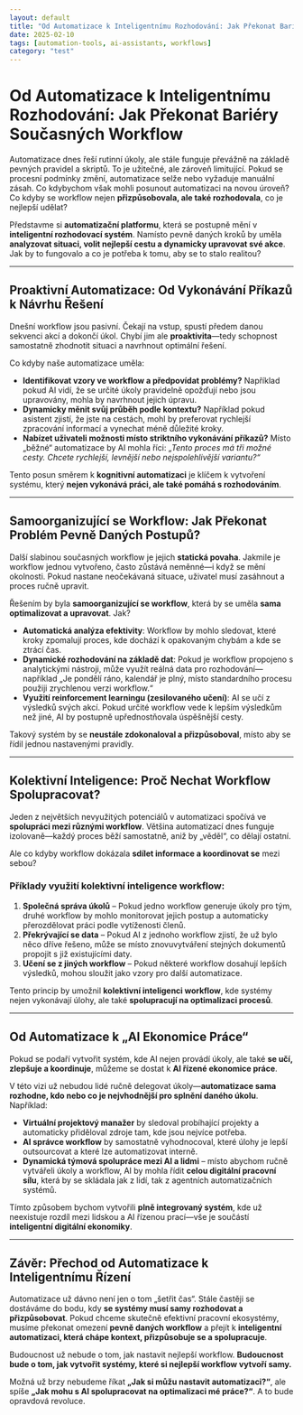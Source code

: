 ```yaml
---
layout: default
title: "Od Automatizace k Inteligentnímu Rozhodování: Jak Překonat Bariéry Současných Workflow"
date: 2025-02-10
tags: [automation-tools, ai-assistants, workflows]
category: "test"
---
```


# **Od Automatizace k Inteligentnímu Rozhodování: Jak Překonat Bariéry Současných Workflow**

Automatizace dnes řeší rutinní úkoly, ale stále funguje převážně na základě pevných pravidel a skriptů. To je užitečné, ale zároveň limitující. Pokud se procesní podmínky změní, automatizace selže nebo vyžaduje manuální zásah. Co kdybychom však mohli posunout automatizaci na novou úroveň? Co kdyby se workflow nejen **přizpůsobovala, ale také rozhodovala**, co je nejlepší udělat?

Představme si **automatizační platformu**, která se postupně mění v **inteligentní rozhodovací systém**. Namísto pevně daných kroků by uměla **analyzovat situaci, volit nejlepší cestu a dynamicky upravovat své akce**. Jak by to fungovalo a co je potřeba k tomu, aby se to stalo realitou?

---

## **Proaktivní Automatizace: Od Vykonávání Příkazů k Návrhu Řešení**

Dnešní workflow jsou pasivní. Čekají na vstup, spustí předem danou sekvenci akcí a dokončí úkol. Chybí jim ale **proaktivita**—tedy schopnost samostatně zhodnotit situaci a navrhnout optimální řešení.

Co kdyby naše automatizace uměla:

- **Identifikovat vzory ve workflow a předpovídat problémy?** Například pokud AI vidí, že se určité úkoly pravidelně opožďují nebo jsou upravovány, mohla by navrhnout jejich úpravu.
- **Dynamicky měnit svůj průběh podle kontextu?** Například pokud asistent zjistí, že jste na cestách, mohl by preferovat rychlejší zpracování informací a vynechat méně důležité kroky.
- **Nabízet uživateli možnosti místo striktního vykonávání příkazů?** Místo „běžné“ automatizace by AI mohla říci: *„Tento proces má tři možné cesty. Chcete rychlejší, levnější nebo nejspolehlivější variantu?“*

Tento posun směrem k **kognitivní automatizaci** je klíčem k vytvoření systému, který **nejen vykonává práci, ale také pomáhá s rozhodováním**.

---

## **Samoorganizující se Workflow: Jak Překonat Problém Pevně Daných Postupů?**

Další slabinou současných workflow je jejich **statická povaha**. Jakmile je workflow jednou vytvořeno, často zůstává neměnné—i když se mění okolnosti. Pokud nastane neočekávaná situace, uživatel musí zasáhnout a proces ručně upravit.

Řešením by byla **samoorganizující se workflow**, která by se uměla **sama optimalizovat a upravovat**. Jak?

- **Automatická analýza efektivity**: Workflow by mohlo sledovat, které kroky zpomalují proces, kde dochází k opakovaným chybám a kde se ztrácí čas.
- **Dynamické rozhodování na základě dat**: Pokud je workflow propojeno s analytickými nástroji, může využít reálná data pro rozhodování—například „Je pondělí ráno, kalendář je plný, místo standardního procesu použiji zrychlenou verzi workflow.“
- **Využití reinforcement learningu (zesilovaného učení)**: AI se učí z výsledků svých akcí. Pokud určité workflow vede k lepším výsledkům než jiné, AI by postupně upřednostňovala úspěšnější cesty.

Takový systém by se **neustále zdokonaloval a přizpůsoboval**, místo aby se řídil jednou nastavenými pravidly.

---

## **Kolektivní Inteligence: Proč Nechat Workflow Spolupracovat?**

Jeden z největších nevyužitých potenciálů v automatizaci spočívá ve **spolupráci mezi různými workflow**. Většina automatizací dnes funguje izolovaně—každý proces běží samostatně, aniž by „věděl“, co dělají ostatní.

Ale co kdyby workflow dokázala **sdílet informace a koordinovat se** mezi sebou?

### **Příklady využití kolektivní inteligence workflow:**
1. **Společná správa úkolů** – Pokud jedno workflow generuje úkoly pro tým, druhé workflow by mohlo monitorovat jejich postup a automaticky přerozdělovat práci podle vytíženosti členů.
2. **Překrývající se data** – Pokud AI z jednoho workflow zjistí, že už bylo něco dříve řešeno, může se místo znovuvytváření stejných dokumentů propojit s již existujícími daty.
3. **Učení se z jiných workflow** – Pokud některé workflow dosahují lepších výsledků, mohou sloužit jako vzory pro další automatizace.

Tento princip by umožnil **kolektivní inteligenci workflow**, kde systémy nejen vykonávají úlohy, ale také **spolupracují na optimalizaci procesů**.

---

## **Od Automatizace k „AI Ekonomice Práce“**

Pokud se podaří vytvořit systém, kde AI nejen provádí úkoly, ale také **se učí, zlepšuje a koordinuje**, můžeme se dostat k **AI řízené ekonomice práce**.

V této vizi už nebudou lidé ručně delegovat úkoly—**automatizace sama rozhodne, kdo nebo co je nejvhodnější pro splnění daného úkolu**. Například:

- **Virtuální projektový manažer** by sledoval probíhající projekty a automaticky přiděloval zdroje tam, kde jsou nejvíce potřeba.
- **AI správce workflow** by samostatně vyhodnocoval, které úlohy je lepší outsourcovat a které lze automatizovat interně.
- **Dynamická týmová spolupráce mezi AI a lidmi** – místo abychom ručně vytvářeli úkoly a workflow, AI by mohla řídit **celou digitální pracovní sílu**, která by se skládala jak z lidí, tak z agentních automatizačních systémů.

Tímto způsobem bychom vytvořili **plně integrovaný systém**, kde už neexistuje rozdíl mezi lidskou a AI řízenou prací—vše je součástí **inteligentní digitální ekonomiky**.

---

## **Závěr: Přechod od Automatizace k Inteligentnímu Řízení**

Automatizace už dávno není jen o tom „šetřit čas“. Stále častěji se dostáváme do bodu, kdy **se systémy musí samy rozhodovat a přizpůsobovat**. Pokud chceme skutečně efektivní pracovní ekosystémy, musíme překonat omezení **pevně daných workflow** a přejít k **inteligentní automatizaci, která chápe kontext, přizpůsobuje se a spolupracuje**.

Budoucnost už nebude o tom, jak nastavit nejlepší workflow. **Budoucnost bude o tom, jak vytvořit systémy, které si nejlepší workflow vytvoří samy.**

Možná už brzy nebudeme říkat **„Jak si můžu nastavit automatizaci?“**, ale spíše **„Jak mohu s AI spolupracovat na optimalizaci mé práce?“**. A to bude opravdová revoluce.